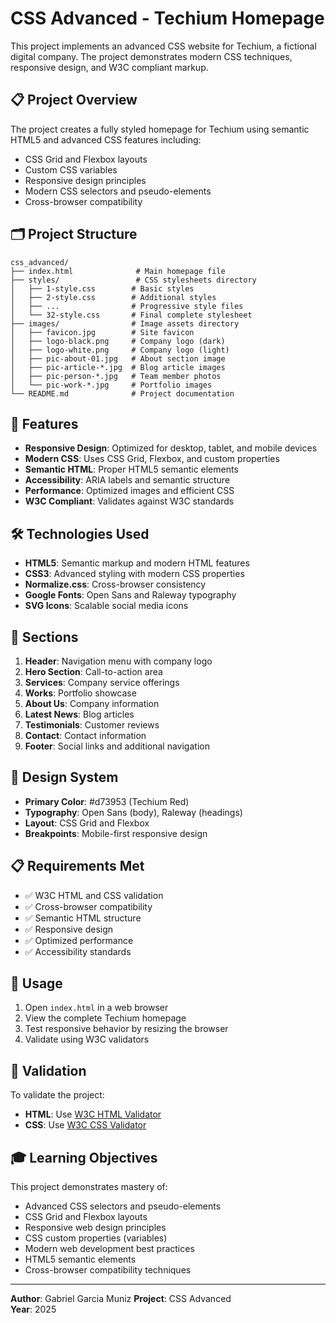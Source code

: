 # CSS Advanced - Techium Homepage

This project implements an advanced CSS website for Techium, a fictional digital company. The project demonstrates modern CSS techniques, responsive design, and W3C compliant markup.

## 📋 Project Overview

The project creates a fully styled homepage for Techium using semantic HTML5 and advanced CSS features including:
- CSS Grid and Flexbox layouts
- Custom CSS variables
- Responsive design principles
- Modern CSS selectors and pseudo-elements
- Cross-browser compatibility

## 🗂️ Project Structure

```
css_advanced/
├── index.html              # Main homepage file
├── styles/                 # CSS stylesheets directory
│   ├── 1-style.css        # Basic styles
│   ├── 2-style.css        # Additional styles
│   ├── ...                # Progressive style files
│   └── 32-style.css       # Final complete stylesheet
├── images/                # Image assets directory
│   ├── favicon.jpg        # Site favicon
│   ├── logo-black.png     # Company logo (dark)
│   ├── logo-white.png     # Company logo (light)
│   ├── pic-about-01.jpg   # About section image
│   ├── pic-article-*.jpg  # Blog article images
│   ├── pic-person-*.jpg   # Team member photos
│   └── pic-work-*.jpg     # Portfolio images
└── README.md              # Project documentation
```

## 🚀 Features

- **Responsive Design**: Optimized for desktop, tablet, and mobile devices
- **Modern CSS**: Uses CSS Grid, Flexbox, and custom properties
- **Semantic HTML**: Proper HTML5 semantic elements
- **Accessibility**: ARIA labels and semantic structure
- **Performance**: Optimized images and efficient CSS
- **W3C Compliant**: Validates against W3C standards

## 🛠️ Technologies Used

- **HTML5**: Semantic markup and modern HTML features
- **CSS3**: Advanced styling with modern CSS properties
- **Normalize.css**: Cross-browser consistency
- **Google Fonts**: Open Sans and Raleway typography
- **SVG Icons**: Scalable social media icons

## 📱 Sections

1. **Header**: Navigation menu with company logo
2. **Hero Section**: Call-to-action area
3. **Services**: Company service offerings
4. **Works**: Portfolio showcase
5. **About Us**: Company information
6. **Latest News**: Blog articles
7. **Testimonials**: Customer reviews
8. **Contact**: Contact information
9. **Footer**: Social links and additional navigation

## 🎨 Design System

- **Primary Color**: #d73953 (Techium Red)
- **Typography**: Open Sans (body), Raleway (headings)
- **Layout**: CSS Grid and Flexbox
- **Breakpoints**: Mobile-first responsive design

## 📋 Requirements Met

- ✅ W3C HTML and CSS validation
- ✅ Cross-browser compatibility
- ✅ Semantic HTML structure
- ✅ Responsive design
- ✅ Optimized performance
- ✅ Accessibility standards

## 🔧 Usage

1. Open `index.html` in a web browser
2. View the complete Techium homepage
3. Test responsive behavior by resizing the browser
4. Validate using W3C validators

## 📝 Validation

To validate the project:
- **HTML**: Use [W3C HTML Validator](https://validator.w3.org/)
- **CSS**: Use [W3C CSS Validator](https://jigsaw.w3.org/css-validator/)

## 🎓 Learning Objectives

This project demonstrates mastery of:
- Advanced CSS selectors and pseudo-elements
- CSS Grid and Flexbox layouts
- Responsive web design principles
- CSS custom properties (variables)
- Modern web development best practices
- HTML5 semantic elements
- Cross-browser compatibility techniques

---

**Author**: Gabriel Garcia Muniz
**Project**: CSS Advanced  
**Year**: 2025
